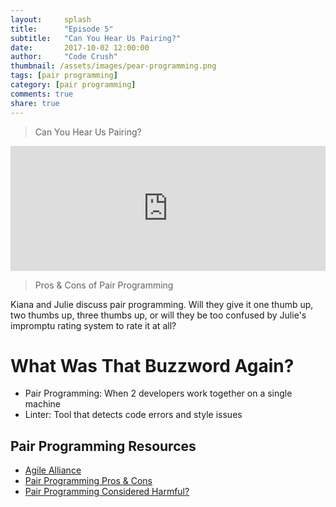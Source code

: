 ```yaml
---
layout:     splash
title:      "Episode 5"
subtitle:   "Can You Hear Us Pairing?"
date:       2017-10-02 12:00:00
author:     "Code Crush"
thumbnail: /assets/images/pear-programming.png
tags: [pair programming]
category: [pair programming]
comments: true
share: true
---
```

>Can You Hear Us Pairing?
<!-- Pair Programming -->
<iframe frameborder='0' height='200px' scrolling='no' seamless src='https://embed.simplecast.com/cadf46cf?color=f5f5f5' width='100%'></iframe>


>Pros & Cons of Pair Programming


Kiana and Julie discuss pair programming. Will they give it one thumb up, two thumbs up, three thumbs up, or will they be too confused by Julie's impromptu rating system to rate it at all?


# What Was That Buzzword Again?
* Pair Programming: When 2 developers work together on a single machine
* Linter: Tool that detects code errors and style issues



## Pair Programming Resources

* [Agile Alliance](https://elixir-lang.org/)
* [Pair Programming Pros
  & Cons](http://www.johng.co.uk/2010/07/04/pair-programming-pros-and-cons/)
* [Pair Programming Considered
  Harmful?](https://techcrunch.com/2012/03/03/pair-programming-considered-harmful/)
